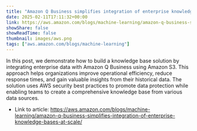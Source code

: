 ```yaml
---
title: "Amazon Q Business simplifies integration of enterprise knowledge bases at scale"
date: 2025-02-11T17:11:32+00:00
link: https://aws.amazon.com/blogs/machine-learning/amazon-q-business-simplifies-integration-of-enterprise-knowledge-bases-at-scale/
showShare: false
showReadTime: false
thumbnail: images/aws.png
tags: ["aws.amazon.com/blogs/machine-learning"]
---
```

In this post, we demonstrate how to build a knowledge base solution by integrating enterprise data with Amazon Q Business using Amazon S3. This approach helps organizations improve operational efficiency, reduce response times, and gain valuable insights from their historical data. The solution uses AWS security best practices to promote data protection while enabling teams to create a comprehensive knowledge base from various data sources.

- Link to article: https://aws.amazon.com/blogs/machine-learning/amazon-q-business-simplifies-integration-of-enterprise-knowledge-bases-at-scale/